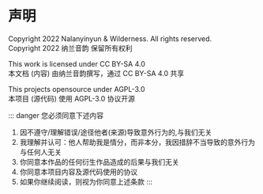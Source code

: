 # 声明
Copyright 2022 Nalanyinyun & Wilderness. All rights reserved.  
Copyright 2022 纳兰音韵 保留所有权利  

This work is licensed under CC BY-SA 4.0  
本文档 (内容) 由纳兰音韵撰写，通过  CC BY-SA 4.0 共享  

This projects opensource under AGPL-3.0  
本项目 (源代码) 使用 AGPL-3.0 协议开源  

::: danger 您必须同意下述内容
1. 因不遵守/理解错误/途径他者(来源)导致意外行为的,与我们无关
2. 我理解并认可：他人帮助我是情分，而非本分，我因措辞不当导致的意外行为与任何人无关  
3. 你同意本作品的任何衍生作品造成的后果与我们无关
4. 你同意本项目内容及源代码使用的协议  
5. 如果你继续阅读，则视为你同意上述条款
::: 

